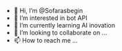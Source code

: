 - 👋 Hi, I’m @Sofarasbegin
- 👀 I’m interested in bot API
- 🌱 I’m currently learning AI inovation
- 💞️ I’m looking to collaborate on ...
- 📫 How to reach me ...

<!---
Sofarasbegin/Sofarasbegin is a ✨ special ✨ repository because its `README.md` (this file) appears on your GitHub profile.
You can click the Preview link to take a look at your changes.
--->
